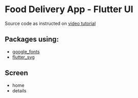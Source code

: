 # Food Delivery App - Flutter UI
Source code as instructed on [video tutorial](https://youtu.be/6hUSNDGkg1c)

## Packages using:

- [google_fonts](https://pub.dev/packages/google_fonts)
- [flutter_svg](https://pub.dev/packages/flutter_svg)

## Screen

- home
- details
